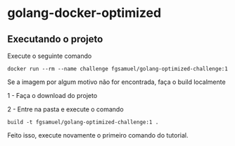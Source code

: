 # golang-docker-optimized

## Executando o projeto

Execute o seguinte comando

```shell
docker run --rm --name challenge fgsamuel/golang-optimized-challenge:1
```

Se a imagem por algum motivo não for encontrada, faça o build localmente

1 - Faça o download do projeto

2 - Entre na pasta e execute o comando

```shell
build -t fgsamuel/golang-optimized-challenge:1 .
```

Feito isso, execute novamente o primeiro comando do tutorial.
